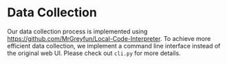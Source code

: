 # Data Collection

Our data collection process is implemented using https://github.com/MrGreyfun/Local-Code-Interpreter. To achieve more efficient data collection, we implement a command line interface instead of the original web UI. Please check out `cli.py` for more details.